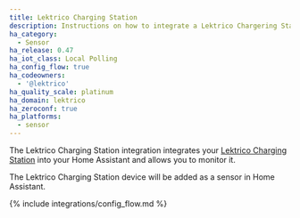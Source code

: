 ```yaml
---
title: Lektrico Charging Station
description: Instructions on how to integrate a Lektrico Chargering Station with Home Assistant.
ha_category:
  - Sensor
ha_release: 0.47
ha_iot_class: Local Polling
ha_config_flow: true
ha_codeowners:
  - '@lektrico'
ha_quality_scale: platinum
ha_domain: lektrico
ha_zeroconf: true
ha_platforms:
  - sensor
---
```


The Lektrico Charging Station integration integrates your [Lektrico Charging Station](https://lektri.co) into your Home Assistant and allows you to monitor it.


The Lektrico Charging Station device will be added as a sensor in Home Assistant.


{% include integrations/config_flow.md %}

